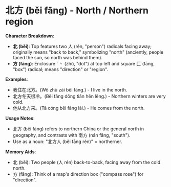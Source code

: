 # **北方 (běi fāng) - North / Northern region**

**Character Breakdown**:  
- **北 (běi)**: Top features two 人 (rén, "person") radicals facing away; originally means "back to back," symbolizing "north" (anciently, people faced the sun, so north was behind them).  
- **方 (fāng)**: Enclosure ⌜丶 (zhǔ, "dot") at top left and square 匚 (fāng, "box") radical; means "direction" or "region".

**Examples**:  
- 我住在北方。(Wǒ zhù zài běi fāng.) - I live in the north.  
- 北方冬天很冷。(Běi fāng dōng tiān hěn lěng.) - Northern winters are very cold.  
- 他从北方来。(Tā cóng běi fāng lái.) - He comes from the north.

**Usage Notes**:  
- 北方 (běi fāng) refers to northern China or the general north in geography, and contrasts with 南方 (nán fāng, "south").  
- Use as a noun: "北方人 (běi fāng rén)" = northerner.

**Memory Aids**:  
- 北 (běi): Two people (人 rén) back-to-back, facing away from the cold north.  
- 方 (fāng): Think of a map's direction box ("compass rose") for "direction".